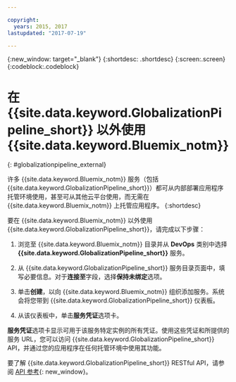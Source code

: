 ```yaml
---

copyright:
  years: 2015, 2017
lastupdated: "2017-07-19"

---
```


{:new_window: target="_blank"}
{:shortdesc: .shortdesc}
{:screen:.screen}
{:codeblock:.codeblock}

# 在 {{site.data.keyword.GlobalizationPipeline_short}} 以外使用 {{site.data.keyword.Bluemix_notm}}
{: #globalizationpipeline_external}

许多 {{site.data.keyword.Bluemix_notm}} 服务（包括 {{site.data.keyword.GlobalizationPipeline_short}}）都可从内部部署应用程序托管环境使用，甚至可从其他云平台使用，而无需在 {{site.data.keyword.Bluemix_notm}} 上托管应用程序。
{:shortdesc}

要在 {{site.data.keyword.Bluemix_notm}} 以外使用 {{site.data.keyword.GlobalizationPipeline_short}}，请完成以下步骤：

1. 浏览至 {{site.data.keyword.Bluemix_notm}} 目录并从 **DevOps** 类别中选择 **{{site.data.keyword.GlobalizationPipeline_short}}** 服务。

2. 从 {{site.data.keyword.GlobalizationPipeline_short}} 服务目录页面中，填写必要信息。对于**连接至**字段，选择**保持未绑定**选项。

3. 单击**创建**，以向 {{site.data.keyword.Bluemix_notm}} 组织添加服务。系统会将您带到 {{site.data.keyword.GlobalizationPipeline_short}} 仪表板。

4. 从该仪表板中，单击**服务凭证**选项卡。  

**服务凭证**选项卡显示可用于该服务特定实例的所有凭证。使用这些凭证和所提供的服务 URL，您可以访问 {{site.data.keyword.GlobalizationPipeline_short}} API，并通过您的应用程序在任何托管环境中使用其功能。

要了解 {{site.data.keyword.GlobalizationPipeline_short}} RESTful API，请参阅 [API 参考](https://gp-rest.ng.bluemix.net/translate/swagger/index.html){: new_window}。
